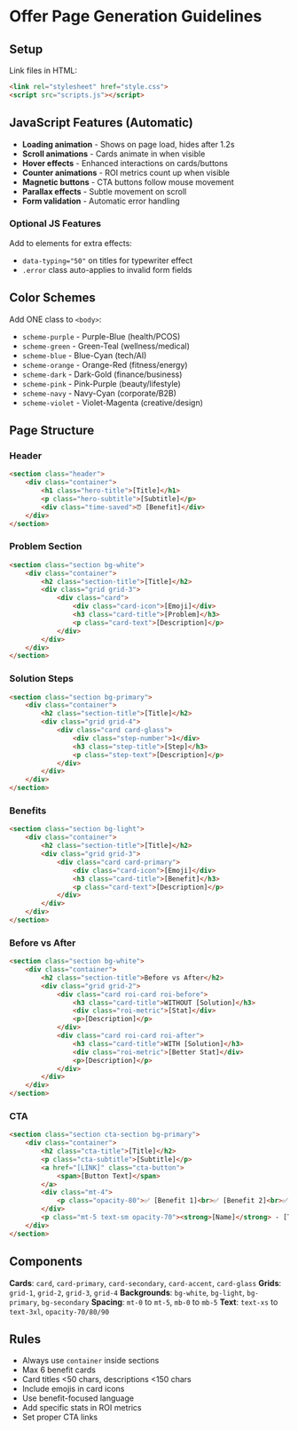# Offer Page Generation Guidelines

## Setup
Link files in HTML:
```html
<link rel="stylesheet" href="style.css">
<script src="scripts.js"></script>
```

## JavaScript Features (Automatic)
- **Loading animation** - Shows on page load, hides after 1.2s
- **Scroll animations** - Cards animate in when visible
- **Hover effects** - Enhanced interactions on cards/buttons
- **Counter animations** - ROI metrics count up when visible
- **Magnetic buttons** - CTA buttons follow mouse movement
- **Parallax effects** - Subtle movement on scroll
- **Form validation** - Automatic error handling

### Optional JS Features
Add to elements for extra effects:
- `data-typing="50"` on titles for typewriter effect
- `.error` class auto-applies to invalid form fields

## Color Schemes
Add ONE class to `<body>`:
- `scheme-purple` - Purple-Blue (health/PCOS)
- `scheme-green` - Green-Teal (wellness/medical) 
- `scheme-blue` - Blue-Cyan (tech/AI)
- `scheme-orange` - Orange-Red (fitness/energy)
- `scheme-dark` - Dark-Gold (finance/business)
- `scheme-pink` - Pink-Purple (beauty/lifestyle)
- `scheme-navy` - Navy-Cyan (corporate/B2B)
- `scheme-violet` - Violet-Magenta (creative/design)

## Page Structure

### Header
```html
<section class="header">
    <div class="container">
        <h1 class="hero-title">[Title]</h1>
        <p class="hero-subtitle">[Subtitle]</p>
        <div class="time-saved">⏰ [Benefit]</div>
    </div>
</section>
```

### Problem Section
```html
<section class="section bg-white">
    <div class="container">
        <h2 class="section-title">[Title]</h2>
        <div class="grid grid-3">
            <div class="card">
                <div class="card-icon">[Emoji]</div>
                <h3 class="card-title">[Problem]</h3>
                <p class="card-text">[Description]</p>
            </div>
        </div>
    </div>
</section>
```

### Solution Steps
```html
<section class="section bg-primary">
    <div class="container">
        <h2 class="section-title">[Title]</h2>
        <div class="grid grid-4">
            <div class="card card-glass">
                <div class="step-number">1</div>
                <h3 class="step-title">[Step]</h3>
                <p class="step-text">[Description]</p>
            </div>
        </div>
    </div>
</section>
```

### Benefits
```html
<section class="section bg-light">
    <div class="container">
        <h2 class="section-title">[Title]</h2>
        <div class="grid grid-3">
            <div class="card card-primary">
                <div class="card-icon">[Emoji]</div>
                <h3 class="card-title">[Benefit]</h3>
                <p class="card-text">[Description]</p>
            </div>
        </div>
    </div>
</section>
```

### Before vs After
```html
<section class="section bg-white">
    <div class="container">
        <h2 class="section-title">Before vs After</h2>
        <div class="grid grid-2">
            <div class="card roi-card roi-before">
                <h3 class="card-title">WITHOUT [Solution]</h3>
                <div class="roi-metric">[Stat]</div>
                <p>[Description]</p>
            </div>
            <div class="card roi-card roi-after">
                <h3 class="card-title">WITH [Solution]</h3>
                <div class="roi-metric">[Better Stat]</div>
                <p>[Description]</p>
            </div>
        </div>
    </div>
</section>
```

### CTA
```html
<section class="section cta-section bg-primary">
    <div class="container">
        <h2 class="cta-title">[Title]</h2>
        <p class="cta-subtitle">[Subtitle]</p>
        <a href="[LINK]" class="cta-button">
            <span>[Button Text]</span>
        </a>
        <div class="mt-4">
            <p class="opacity-80">✅ [Benefit 1]<br>✅ [Benefit 2]<br>✅ [Benefit 3]</p>
        </div>
        <p class="mt-5 text-sm opacity-70"><strong>[Name]</strong> - [Title]</p>
    </div>
</section>
```

## Components

**Cards**: `card`, `card-primary`, `card-secondary`, `card-accent`, `card-glass`
**Grids**: `grid-1`, `grid-2`, `grid-3`, `grid-4`
**Backgrounds**: `bg-white`, `bg-light`, `bg-primary`, `bg-secondary`
**Spacing**: `mt-0` to `mt-5`, `mb-0` to `mb-5`
**Text**: `text-xs` to `text-3xl`, `opacity-70/80/90`

## Rules
- Always use `container` inside sections
- Max 6 benefit cards
- Card titles <50 chars, descriptions <150 chars
- Include emojis in card icons
- Use benefit-focused language
- Add specific stats in ROI metrics
- Set proper CTA links
